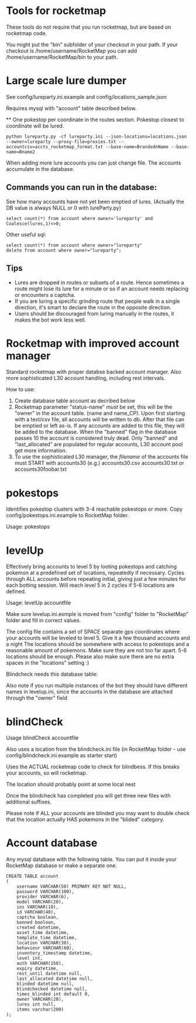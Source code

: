 Tools for rocketmap
===================

These tools do not require that you run rocketmap, but are based on rocketmap code.

You might put the "bin" subfolder of your checkout in your path. If your checkout is /home/username/RocketMap you can add /home/username/RocketMap/bin to your path.

Large scale lure dumper
===========
See config/lureparty.ini.example and config/locations_sample.json

Requires mysql with "account" table described below.

** One pokestop per coordinate in the routes section. Pokestop closest to coordinate will be lured.

```
python lureparty.py -cf lureparty.ini --json-locations=locations.json --owner=lureparty --proxy-file=proxies.txt --accountcsv=accts_rocketmap_format.txt --base-name=BrandednName --base-name=Bname2 
```

When adding more lure accounts you can just change file. The accounts accumulate in the database.

Commands you can run in the database:
-------
See how many accounts have not yet been emptied of lures. (Actually the DB value is always NULL or 0 with lureParty.py)
```
select count(*) from account where owner='lureparty' and Coalesce(lures,1)<>0;
```

Other useful sql:
```
select count(*) from account where owner="lureparty"
delete from account where owner="lureparty";
```

Tips
-----
* Lures are dropped in routes or subsets of a route. Hence sometimes a route might lose its lure for a minute or so if an
  account needs replacing or encounters a captcha.
* If you are luring a specific grinding route that people walk in a single direction, it's smart to declare the route in the opposite direction.
* Users should be discouraged from luring manually in the routes, it makes the bot work less well.

Rocketmap with improved account manager
==========
Standard rocketmap with proper databse backed account manager. 
Also more sophisticated L30 account handling, including rest intervals.

How to use:

1. Create database table account as decribed below
2. Rocketmap parameter "status-name" *must* be set, this will be the "owner" in the account table. (name and name_CP).
   Upon first starting with a text/csv file, all accounts will be written to db. After that file can be emptied
   or left as-is. If any accounts are added to this file, they will be added to the database.
   When the "banned" flag in the database passes 10 the account is considered truly dead.
   Only "banned" and "last_allocated" are populated for regular accounts, L30 account pool get more information.
3. To use the sophisticated L30 manager, the *filename* of the accounts file must START with accounts30 (e.g.) accounts30.csv
   accounts30.txt or accounts30foobar.txt



pokestops
===========

Identifies pokestop clusters with 3-4 reachable pokestops or more. Copy config/pokestops.ini.example to RocketMap folder.

Usage: pokestops


levelUp
=========

Effectively bring accounts to level 5 by looting pokestops and catching pokemon at a predefined set of locations,
repeatedly if necessary. Cycles through ALL accounts before repeating initial, giving just a few minutes for each 
botting session. Will reach level 5 in 2 cycles if 5-6 locations are defined.

Usage: levelUp accountfile

Make sure levelup.ini.exmple is moved from "config" folder to "RocketMap" folder and fill in correct values.

The config file contains a set of SPACE separate gps coordinates where your accounts will be leveled to level 5. Give it a few thousand accounts and a night
The locations should be somewhere with access to pokestops and a reasonable amount of pokemons. Make sure they are not too
far apart. 5-6 locations should be enough. Please also make sure there are no extra spaces in the "locations" setting :)

Blindcheck needs this database table:


Also note if you run multiple instances of the bot they should have different names in levelup.ini, since the accounts in
the database are attached through the "owner" field


blindCheck
============

Usage blindCheck accountfile

Also uses a location from the blindcheck.ini file (in RocketMap folder - use config/blindcheck.ini.example as starter start)

Uses the ACTUAL rocketmap code to check for blindbess. If this breaks your accounts, so will rocketmap.

The location should probably point at some local nest 

Once the blindcheck has completed you will get three new files with additional suffixes.


Please note if ALL your accounts are blinded you may want to double check that the location actually HAS pokemons in the 
"blided" category.


Account database
============

Any mysql database with the following table. You can put it inside your RocketMap database or make a separate one. 

```
CREATE TABLE account
(
    username VARCHAR(50) PRIMARY KEY NOT NULL,
    password VARCHAR(100),
    provider VARCHAR(6),
    model VARCHAR(20),
    ios VARCHAR(10),
    id VARCHAR(40),
    captcha boolean,
    banned boolean,
    created datetime,
    asset_time datetime,
    template_time datetime,
    location VARCHAR(30),
    behaviour VARCHAR(60),
    inventory_timestamp datetime,
    level int,
    auth VARCHAR(150),
    expiry datetime,
    rest_until datetime null,
    last_allocated datetime null,
    blinded datetime null,
    blindchecked datetime null,
    times_blinded int default 0,
    owner VARCHAR(20),
    lures int null,
    items varchar(200)
);
```
